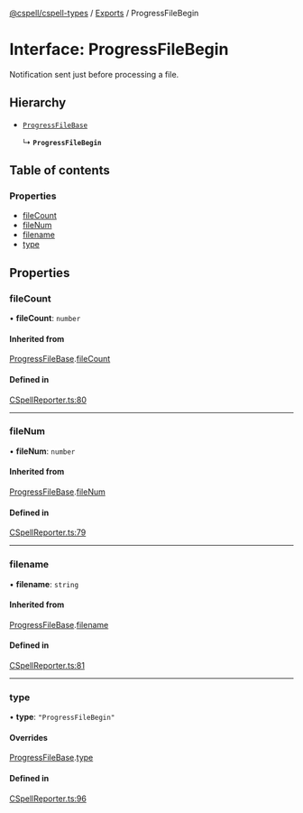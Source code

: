 [@cspell/cspell-types](../README.md) / [Exports](../modules.md) / ProgressFileBegin

# Interface: ProgressFileBegin

Notification sent just before processing a file.

## Hierarchy

- [`ProgressFileBase`](ProgressFileBase.md)

  ↳ **`ProgressFileBegin`**

## Table of contents

### Properties

- [fileCount](ProgressFileBegin.md#filecount)
- [fileNum](ProgressFileBegin.md#filenum)
- [filename](ProgressFileBegin.md#filename)
- [type](ProgressFileBegin.md#type)

## Properties

### fileCount

• **fileCount**: `number`

#### Inherited from

[ProgressFileBase](ProgressFileBase.md).[fileCount](ProgressFileBase.md#filecount)

#### Defined in

[CSpellReporter.ts:80](https://github.com/streetsidesoftware/cspell/blob/c69f8c4/packages/cspell-types/src/CSpellReporter.ts#L80)

___

### fileNum

• **fileNum**: `number`

#### Inherited from

[ProgressFileBase](ProgressFileBase.md).[fileNum](ProgressFileBase.md#filenum)

#### Defined in

[CSpellReporter.ts:79](https://github.com/streetsidesoftware/cspell/blob/c69f8c4/packages/cspell-types/src/CSpellReporter.ts#L79)

___

### filename

• **filename**: `string`

#### Inherited from

[ProgressFileBase](ProgressFileBase.md).[filename](ProgressFileBase.md#filename)

#### Defined in

[CSpellReporter.ts:81](https://github.com/streetsidesoftware/cspell/blob/c69f8c4/packages/cspell-types/src/CSpellReporter.ts#L81)

___

### type

• **type**: ``"ProgressFileBegin"``

#### Overrides

[ProgressFileBase](ProgressFileBase.md).[type](ProgressFileBase.md#type)

#### Defined in

[CSpellReporter.ts:96](https://github.com/streetsidesoftware/cspell/blob/c69f8c4/packages/cspell-types/src/CSpellReporter.ts#L96)

